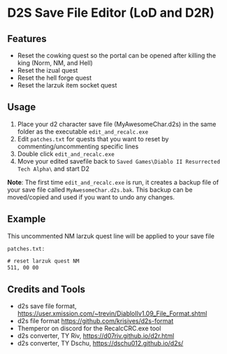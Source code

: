# D2S Save File Editor (LoD and D2R)


## Features
- Reset the cowking quest so the portal can be opened after killing the king (Norm, NM, and Hell)
- Reset the izual quest
- Reset the hell forge quest
- Reset the larzuk item socket quest


## Usage
1. Place your d2 character save file (MyAwesomeChar.d2s) in the same folder as the executable `edit_and_recalc.exe`
2. Edit `patches.txt` for quests that you want to reset by commenting/uncommenting specific lines
3. Double click `edit_and_recalc.exe`
4. Move your edited savefile back to `Saved Games\Diablo II Resurrected Tech Alpha\` and start D2

**Note**: The first time `edit_and_recalc.exe` is run, it creates a backup file of your save file called `MyAwesomeChar.d2s.bak`. 
This backup can be moved/copied and used if you want to undo any changes.


## Example
This uncommented NM larzuk quest line will be applied to your save file

`patches.txt:`
```txt
# reset larzuk quest NM
511, 00 00
```


## Credits and Tools 
- d2s save file format, https://user.xmission.com/~trevin/DiabloIIv1.09_File_Format.shtml
- d2s file format https://github.com/krisives/d2s-format
- Themperor on discord for the RecalcCRC.exe tool
- d2s converter, TY Riv, https://d07riv.github.io/d2r.html 
- d2s converter, TY Dschu, https://dschu012.github.io/d2s/
